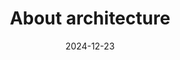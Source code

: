 ---
thumbnail: default.jpg
slug: /blog/about/architecture
date: 2024-12-23
title: "About architecture"
categories:
  - mainCategory: Area
    subCategory: about
---